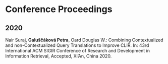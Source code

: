 # Conference Proceedings
## 2020

Nair Suraj, **Galuščáková Petra**, Oard Douglas W.: Combining Contextualized and non-Contextualized Query Translations to Improve CLIR. In: 43rd International ACM SIGIR Conference of Research and Development in Information Retrieval, Accepted, Xi’An, China 2020.
